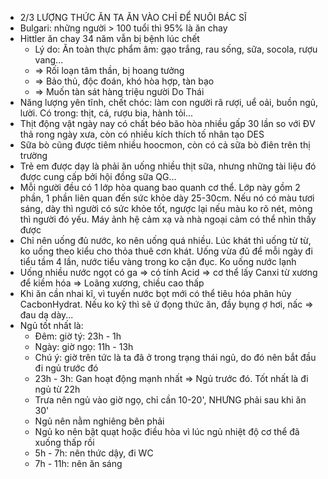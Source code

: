 - 2/3 LƯỢNG THỨC ĂN TA ĂN VÀO CHỈ ĐỂ NUÔI BÁC SĨ
- Bulgari: những người > 100 tuổi thì 95% là ăn chay
- Hittler ăn chay 34 năm vẫn bị bệnh lúc chết
  + Lý do: Ăn toàn thực phẩm âm: gạo trắng, rau sống, sữa, socola, rượu vang...
  + => Rối loạn tâm thần, bị hoang tưởng
  + => Bảo thủ, độc đoán, khó hòa hợp, tàn bạo
  + => Muốn tàn sát hàng triệu người Do Thái
- Năng lượng yên tĩnh, chết chóc: làm con người rã rượi, uể oải, buồn ngủ, lười.
  Có trong: thịt, cá, rượu bia, hành tỏi...
- Thịt động vật ngày nay có chất béo bão hòa nhiều gấp 30 lần so với ĐV thả rong ngày xưa,
  còn có nhiều kích thích tố nhân tạo DES
- Sữa bò cũng được tiêm nhiều hoocmon, còn có cả sữa bò điên trên thị trường
- Trẻ em được dạy là phải ăn uống nhiều thịt sữa, nhưng những tài liệu đó được cung cấp bởi
  hội đồng sữa QG...
- Mỗi người đều có 1 lớp hòa quang bao quanh cơ thể. Lớp này gồm 2 phần, 1 phần liên quan đến
  sức khỏe dày 25-30cm. Nếu nó có màu tươi sáng, dày thì người có sức khỏe tốt, ngược lại nếu
  màu ko rõ nét, mỏng thì người đó yếu. Máy ảnh hệ cảm xạ và nhà ngoại cảm có thể nhìn thấy được
- Chỉ nên uống đủ nước, ko nên uống quá nhiều. Lúc khát thì uống từ từ, ko uống theo kiểu cho thỏa
  thuê cơn khát. Uống vừa đủ để mỗi ngày đi tiểu tầm 4 lần, nước tiểu vàng trong ko cặn đục.
  Ko uống nước lạnh
- Uống nhiều nước ngọt có ga => có tính Acid => cơ thể lấy Canxi từ xương để kiềm hóa => Loãng xương, chiều cao thấp
- Khi ăn cần nhai kĩ, vì tuyến nước bọt mới có thể tiêu hóa phân hủy CacbonHydrat. Nếu ko kỹ thì
  sẽ ứ đọng thức ăn, đầy bụng ợ hơi, nấc => đau dạ dày...
- Ngủ tốt nhất là:
  + Đêm: giờ tý: 23h - 1h
  + Ngày: giờ ngọ: 11h - 13h
  + Chú ý: giờ trên tức là ta đã ở trong trạng thái ngủ, do đó nên bắt đầu đi ngủ trước đó
  + 23h - 3h: Gan hoạt động mạnh nhất => Ngủ trước đó. Tốt nhất là đi ngủ từ 22h
  + Trưa nên ngủ vào giờ ngọ, chỉ cần 10-20', NHƯNG phải sau khi ăn 30'
  + Ngủ nên nằm nghiêng bên phải
  + Ngủ ko nên bật quạt hoặc điều hòa vì lúc ngủ nhiệt độ cơ thể đã xuống thấp rồi
  + 5h - 7h: nên thức dậy, đi WC
  + 7h - 11h: nên ăn sáng

